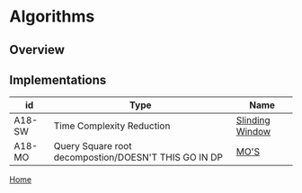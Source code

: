 # Algorithms


## Overview


## Implementations
 id| Type|Name
--------|-------------------|-----------------
A18-SW| Time Complexity Reduction | [Slinding Window](https://github.com/mua-uniandes/mua-uniandes.github.io/blob/master/GraphsDoc/Algorithms/DepthFirstSearch.md)
A18-MO| Query Square root decompostion/DOESN'T THIS GO IN DP | [MO'S](https://github.com/mua-uniandes/mua-uniandes.github.io/blob/master/GraphsDoc/Algorithms/DepthFirstSearch.md)


[Home](https://github.com/mua-uniandes/mua-uniandes.github.io/blob/master/README.md)
